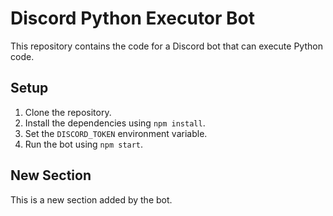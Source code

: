 
# Discord Python Executor Bot
This repository contains the code for a Discord bot that can execute Python code.
## Setup
1. Clone the repository.
2. Install the dependencies using `npm install`.
3. Set the `DISCORD_TOKEN` environment variable.
4. Run the bot using `npm start`.


## New Section
This is a new section added by the bot.